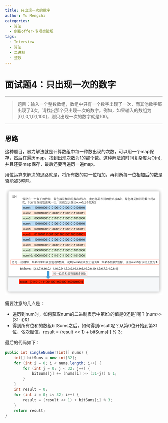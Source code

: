 ```yaml
---
title: 只出现一次的数字
author: Yu Mengchi
categories:
  - 算法 
  - 剑指offer-专项突破版
tags:
  - Interview
  - 算法
  - 二进制
  - 整数
---
```

  
# 面试题4：只出现一次的数字

---

> 题目：输入一个整数数组，数组中只有一个数字出现了一次，而其他数字都出现了3次。请找出那个只出现一次的数字。例如，如果输入的数组为[0,1,0,1,0,1,100]，则只出现一次的数字就是100。


---

## 思路

这种题目，暴力解法就是计算数组中每一种数出现的次数，可以用一个map保存，然后在遍历map，找到出现次数为1的那个数。这种解法的时间复杂度为O(n),并且还要map保存，最后还要再遍历一遍map。

用位运算来解决的思路就是，将所有数的每一位相加，再判断每一位相加后的数是否能被3整除。

![img_1.png](../../../assets/img/img10.png)

需要注意的几点是：

- 遍历到num时，如何获取num的二进制表示中第i位的值是0还是1呢？(num>>(31-i))&1
- 得到所有位和的数组bitSums之后，如何得到result呢？从第0位开始到第31位，依次赋值，result = (result << 1) + bitSums[i] % 3;

最后的代码如下：

```Java
public int singleNumber(int[] nums) {
    int[] bitSums = new int[32];
    for (int i = 0; i < nums.length; i++) {
        for (int j = 0; j < 32; j++) {
            bitSums[j] += (nums[i] >> (31-j)) & 1;
        }
    }
    int result = 0;
    for (int i = 0; i< 32; i++) {
        result = (result << 1) + bitSums[i] % 3;
    }
    return result;
}
```
